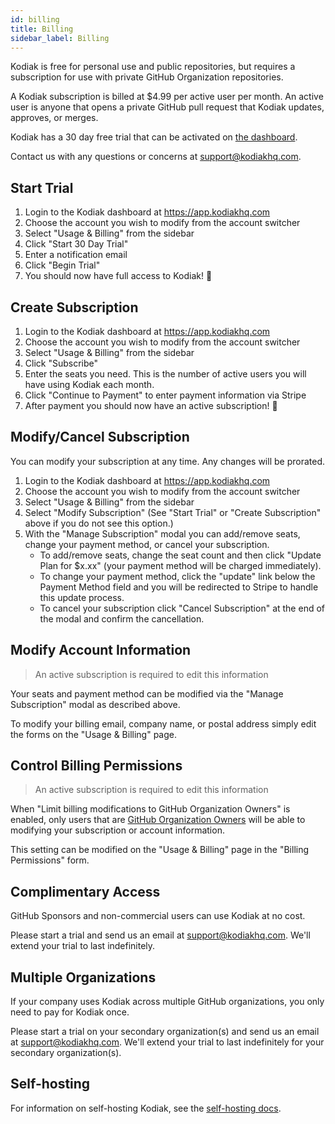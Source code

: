```yaml
---
id: billing
title: Billing
sidebar_label: Billing
---
```


Kodiak is free for personal use and public repositories, but requires a subscription for use with private GitHub Organization repositories.

A Kodiak subscription is billed at \$4.99 per active user per month. An active user is anyone that opens a private GitHub pull request that Kodiak updates, approves, or merges.

Kodiak has a 30 day free trial that can be activated on [the dashboard](https://app.kodiakhq.com).

Contact us with any questions or concerns at support@kodiakhq.com.

## Start Trial

1. Login to the Kodiak dashboard at https://app.kodiakhq.com
2. Choose the account you wish to modify from the account switcher
3. Select "Usage & Billing" from the sidebar
4. Click "Start 30 Day Trial"
5. Enter a notification email
6. Click "Begin Trial"
7. You should now have full access to Kodiak! 🎉

## Create Subscription

1. Login to the Kodiak dashboard at https://app.kodiakhq.com
2. Choose the account you wish to modify from the account switcher
3. Select "Usage & Billing" from the sidebar
4. Click "Subscribe"
5. Enter the seats you need. This is the number of active users you will have using Kodiak each month.
6. Click "Continue to Payment" to enter payment information via Stripe
7. After payment you should now have an active subscription! 🎉

## Modify/Cancel Subscription

You can modify your subscription at any time. Any changes will be prorated.

1. Login to the Kodiak dashboard at https://app.kodiakhq.com
2. Choose the account you wish to modify from the account switcher
3. Select "Usage & Billing" from the sidebar
4. Select "Modify Subscription" (See "Start Trial" or "Create Subscription" above if you do not see this option.)
5. With the "Manage Subscription" modal you can add/remove seats, change your payment method, or cancel your subscription.
   - To add/remove seats, change the seat count and then click "Update Plan for \$x.xx" (your payment method will be charged immediately).
   - To change your payment method, click the "update" link below the Payment Method field and you will be redirected to Stripe to handle this update process.
   - To cancel your subscription click "Cancel Subscription" at the end of the modal and confirm the cancellation.

## Modify Account Information

> An active subscription is required to edit this information

Your seats and payment method can be modified via the "Manage Subscription" modal as described above.

To modify your billing email, company name, or postal address simply edit the forms on the "Usage & Billing" page.

## Control Billing Permissions

> An active subscription is required to edit this information

When "Limit billing modifications to GitHub Organization Owners" is enabled, only users that are [GitHub Organization Owners](https://help.github.com/en/github/setting-up-and-managing-organizations-and-teams/permission-levels-for-an-organization#permission-levels-for-an-organization) will be able to modifying your subscription or account information.

This setting can be modified on the "Usage & Billing" page in the "Billing Permissions" form.

## Complimentary Access

GitHub Sponsors and non-commercial users can use Kodiak at no cost.

Please start a trial and send us an email at support@kodiakhq.com. We'll extend your trial to last indefinitely.

## Multiple Organizations

If your company uses Kodiak across multiple GitHub organizations, you only need to pay for Kodiak once.

Please start a trial on your secondary organization(s) and send us an email at support@kodiakhq.com. We'll extend your trial to last indefinitely for your secondary organization(s).

## Self-hosting

For information on self-hosting Kodiak, see the [self-hosting docs](self-hosting.md).
